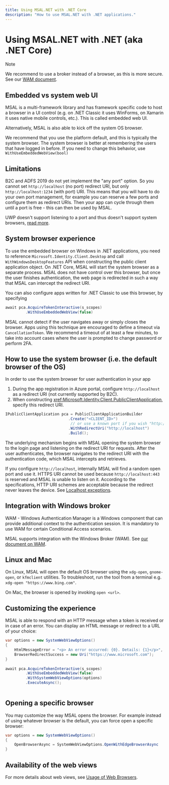 ```yaml
---
title: Using MSAL.NET with .NET Core
description: "How to use MSAL.NET with .NET applications."
---
```


# Using MSAL.NET with .NET (aka .NET Core)

>[!NOTE]
>We recommend to use a broker instead of a browser, as this is more secure. See our [WAM document](./wam.md).

## Embedded vs system web UI

MSAL is a multi-framework library and has framework specific code to host a browser in a UI control (e.g. on .NET Classic it uses WinForms, on Xamarin it uses native mobile controls, etc.). This is called embedded web UI.

Alternatively, MSAL is also able to kick off the system OS browser.

We recommend that you use the platform default, and this is typically the system browser. The system browser is better at remembering the users that have logged in before. If you need to change this behavior, use `WithUseEmbeddedWebView(bool)`

## Limitations

B2C and ADFS 2019 do not yet implement the "any port" option. So you cannot set `http://localhost` (no port) redirect URI, but only `http://localhost:1234` (with port) URI. This means that you will have to do your own port management, for example you can reserve a few ports and configure them as redirect URIs. Then your app can cycle through them until a port is free - this can then be used by MSAL.

UWP doesn't support listening to a port and thus doesn't support system browsers, [read more](https://github.com/AzureAD/microsoft-authentication-library-for-dotnet/wiki/MSAL.NET-uses-web-browser#uwp-does-not-use-the-system-webview).

## System browser experience

To use the embedded browser on Windows in .NET applications, you need to reference `Microsoft.Identity.Client.Desktop` and call `WithWindowsDesktopFeatures` API when constructing the public client application object.
On .NET Core, MSAL will start the system browser as a separate process. MSAL does not have control over this browser, but once the user finishes authentication, the web page is redirected in such a way that MSAL can intercept the redirect URI.

You can also configure apps written for .NET Classic to use this browser, by specifying

```csharp
await pca.AcquireTokenInteractive(s_scopes)
         .WithUseEmbeddedWebView(false)
```

MSAL cannot detect if the user navigates away or simply closes the browser. Apps using this technique are encouraged to define a timeout via `CancellationToken`. We recommend a timeout of at least a few minutes, to take into account cases where the user is prompted to change password or perform 2FA.

## How to use the system browser (i.e. the default browser of the OS)

In order to use the system browser for user authentication in your app

1. During the app registration in Azure portal, configure `http://localhost` as a redirect URI (not currently supported by B2C).
2. When constructing <xref:Microsoft.Identity.Client.PublicClientApplication>, specify this redirect URI.

```csharp
IPublicClientApplication pca = PublicClientApplicationBuilder
                            .Create("<CLIENT_ID>")
                             // or use a known port if you wish "http://localhost:1234"
                            .WithRedirectUri("http://localhost")  
                            .Build();
```

The underlying mechanism begins with MSAL opening the system browser to the login page and listening on the redirect URI for requests. After the user authenticates, the browser navigates to the redirect URI with the authentication code, which MSAL intercepts and retrieves.

If you configure `http://localhost`, internally MSAL will find a random open port and use it. HTTPS URI cannot be used because `http://localhost:443` is reserved and MSAL is unable to listen on it. According to the specifications, HTTP URI schemes are acceptable because the redirect never leaves the device. See [Localhost exceptions](/azure/active-directory/develop/reply-url#localhost-exceptions).

## Integration with Windows broker

WAM - Windows Authentication Manager is a Windows component that can provide additional context to the authentication session. It is mandatory to use WAM for certain Conditional Access scenarios.

MSAL supports integration with the Windows Broker (WAM). See [our document on WAM](./wam.md).

## Linux and Mac

On Linux, MSAL will open the default OS browser using the `xdg-open`, `gnome-open`, or `kfmclient` utilities. To troubleshoot, run the tool from a terminal e.g. `xdg-open "https://www.bing.com"`.

On Mac, the browser is opened by invoking `open <url>`.

## Customizing the experience

MSAL is able to respond with an HTTP message when a token is received or in case of an error. You can display an HTML message or redirect to a URL of your choice:

```csharp
var options = new SystemWebViewOptions() 
{
    HtmlMessageError = "<p> An error occurred: {0}. Details: {1}</p>",
    BrowserRedirectSuccess = new Uri("https://www.microsoft.com"); 
}
 
await pca.AcquireTokenInteractive(s_scopes)
         .WithUseEmbeddedWebView(false)
         .WithSystemWebViewOptions(options)
         .ExecuteAsync();
                           
```

## Opening a specific browser

You may customize the way MSAL opens the browser. For example instead of using whatever browser is the default, you can force open a specific browser:

```csharp
var options = new SystemWebViewOptions() 
{
    OpenBrowserAsync = SystemWebViewOptions.OpenWithEdgeBrowserAsync
}
```

## Availability of the web views

For more details about web views, see [Usage of Web Browsers](/azure/active-directory/develop/msal-net-web-browsers).
